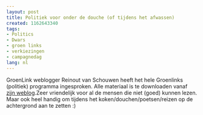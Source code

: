 ```yaml
---
layout: post
title: Politiek voor onder de douche (of tijdens het afwassen)
created: 1162643340
tags:
- Politics
- Dwars
- groen links
- verkiezingen
- campagnedag
lang: nl
---
```

GroenLink weblogger Reinout van Schouwen heeft het hele Groenlinks (politiek) programma ingesproken. Alle materiaal is te downloaden vanaf [zijn weblog](http://vanschouwen.system-x.org/?p=88).Zeer vriendelijk voor al de mensen die niet (goed) kunnen lezen. Maar ook heel handig om tijdens het koken/douchen/poetsen/reizen op de achtergrond aan te zetten :)

